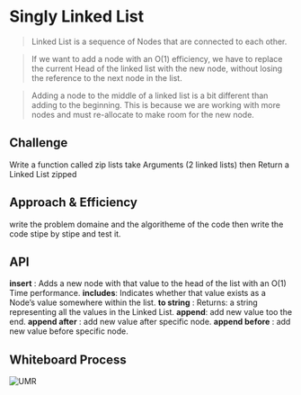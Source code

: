 # Singly Linked List

> Linked List is a sequence of Nodes that are connected to each other.

>If we want to add a node with an O(1) efficiency, we have to replace the current Head of the linked list with the new node, without losing the reference to the next node in the list.

> Adding a node to the middle of a linked list is a bit different than adding to the beginning. This is because we are working with more nodes and must re-allocate to make room for the new node.


## Challenge

Write a function called zip lists take Arguments (2 linked lists) then Return a Linked List zipped 


## Approach & Efficiency
write the problem domaine and the algoritheme of the code then write the code stipe by stipe and test it.

## API
**insert** : Adds a new node with that value to the head of the list with an O(1) Time performance.
**includes**: Indicates whether that value exists as a Node’s value somewhere within the list.
**to string** : Returns: a string representing all the values in the Linked List.
**append**: add new value too the end.
**append after** : add new value after specific node.
**append before** : add new value before specific node.

## Whiteboard Process
![UMR](./33.png)


